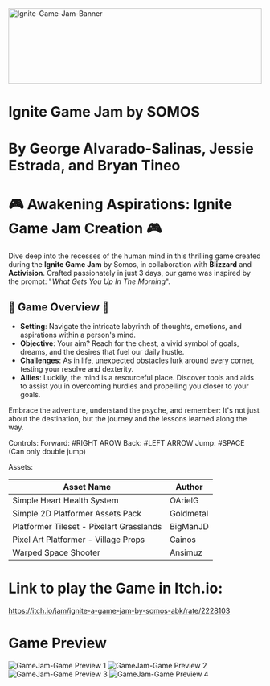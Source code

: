 <img src="https://i.imgur.com/nTjz6JN.png" alt="Ignite-Game-Jam-Banner" width="100%" height="150px">

# Ignite Game Jam by SOMOS

# By George Alvarado-Salinas, Jessie Estrada, and Bryan Tineo

# 🎮 Awakening Aspirations: Ignite Game Jam Creation 🎮

Dive deep into the recesses of the human mind in this thrilling game created during the **Ignite Game Jam** by Somos, in collaboration with **Blizzard** and **Activision**. Crafted passionately in just 3 days, our game was inspired by the prompt: "_What Gets You Up In The Morning_".

## 🧠 Game Overview 🧠

- **Setting**: Navigate the intricate labyrinth of thoughts, emotions, and aspirations within a person's mind.
- **Objective**: Your aim? Reach for the chest, a vivid symbol of goals, dreams, and the desires that fuel our daily hustle.
- **Challenges**: As in life, unexpected obstacles lurk around every corner, testing your resolve and dexterity.
- **Allies**: Luckily, the mind is a resourceful place. Discover tools and aids to assist you in overcoming hurdles and propelling you closer to your goals.

Embrace the adventure, understand the psyche, and remember: It's not just about the destination, but the journey and the lessons learned along the way.

Controls:
Forward: #RIGHT AROW
Back: #LEFT ARROW
Jump: #SPACE (Can only double jump)

Assets:

| Asset Name                               | Author    |
| ---------------------------------------- | --------- |
| Simple Heart Health System               | OArielG   |
| Simple 2D Platformer Assets Pack         | Goldmetal |
| Platformer Tileset - Pixelart Grasslands | BigManJD  |
| Pixel Art Platformer - Village Props     | Cainos    |
| Warped Space Shooter                     | Ansimuz   |

# Link to play the Game in Itch.io:

https://itch.io/jam/ignite-a-game-jam-by-somos-abk/rate/2228103

# Game Preview

<img src="https://i.imgur.com/9v5SPav.png" alt="GameJam-Game Preview 1">
<img src="https://i.imgur.com/SagSzzk.png" alt="GameJam-Game Preview 2">
<img src="https://i.imgur.com/8NpKxy2.png" alt="GameJam-Game Preview 3">
<img src="https://i.imgur.com/idKZWpM.png" alt="GameJam-Game Preview 4">
